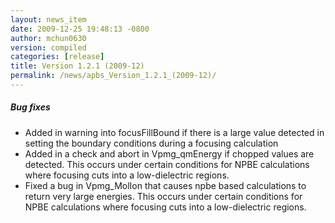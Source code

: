 ```yaml
---
layout: news_item
date: 2009-12-25 19:48:13 -0800
author: mchun0630
version: compiled
categories: [release]
title: Version 1.2.1 (2009-12)
permalink: /news/apbs_Version_1.2.1_(2009-12)/
---
```




<h5>Bug fixes</h5>

<ul>

<li>Added in warning into focusFillBound if there is a large value detected in setting the boundary conditions during a focusing calculation</li>
<li>Added in a check and abort in Vpmg_qmEnergy if chopped values are detected. This occurs under certain conditions for NPBE calculations where focusing cuts into a low-dielectric regions.</li>
<li>Fixed a bug in Vpmg_MolIon that causes npbe based calculations to return very large energies.  This occurs under certain conditions for NPBE calculations where focusing cuts into a low-dielectric regions.</li>

</ul>
